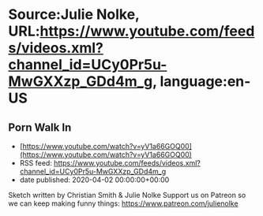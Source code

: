 # Source:Julie Nolke, URL:https://www.youtube.com/feeds/videos.xml?channel_id=UCy0Pr5u-MwGXXzp_GDd4m_g, language:en-US

## Porn Walk In
 - [https://www.youtube.com/watch?v=yV1a66GOQ00](https://www.youtube.com/watch?v=yV1a66GOQ00)
 - RSS feed: https://www.youtube.com/feeds/videos.xml?channel_id=UCy0Pr5u-MwGXXzp_GDd4m_g
 - date published: 2020-04-02 00:00:00+00:00

Sketch written by Christian Smith & Julie Nolke
Support us on Patreon so we can keep making funny things: https://www.patreon.com/julienolke

